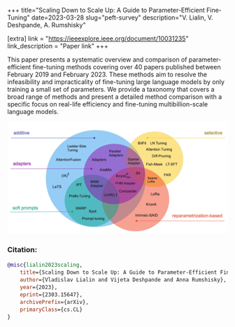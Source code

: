 +++
title="Scaling Down to Scale Up: A Guide to Parameter-Efficient Fine-Tuning"
date=2023-03-28
slug="peft-survey"
description="V. Lialin, V. Deshpande, A. Rumshisky"

[extra]
link = "https://ieeexplore.ieee.org/document/10031235"
link_description = "Paper link"
+++

This paper presents a systematic overview and comparison of parameter-efficient fine-tuning methods covering over 40 papers published between February 2019 and February 2023. These methods aim to resolve the infeasibility and impracticality of fine-tuning large language models by only training a small set of parameters. We provide a taxonomy that covers a broad range of methods and present a detailed method comparison with a specific focus on real-life efficiency and fine-tuning multibillion-scale language models.

<!-- more -->

![PEFT Taxonomy](peft_taxonomy_v3.2.jpg)

### Citation:
```bibtex
@misc{lialin2023scaling,
    title={Scaling Down to Scale Up: A Guide to Parameter-Efficient Fine-Tuning},
    author={Vladislav Lialin and Vijeta Deshpande and Anna Rumshisky},
    year={2023},
    eprint={2303.15647},
    archivePrefix={arXiv},
    primaryClass={cs.CL}
}
```
